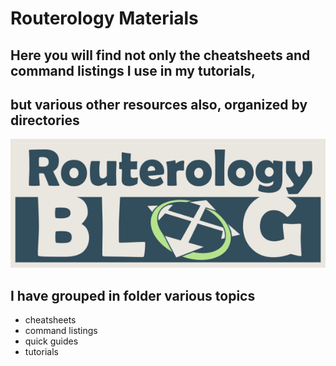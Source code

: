 # Routerology Materials

## Here you will find not only the cheatsheets and command listings I use in my tutorials, 
## but various other resources also, organized by directories


![Cover Art Image](./img/routerology.png)

## I have grouped in folder various topics

- cheatsheets
- command listings
- quick guides
- tutorials
